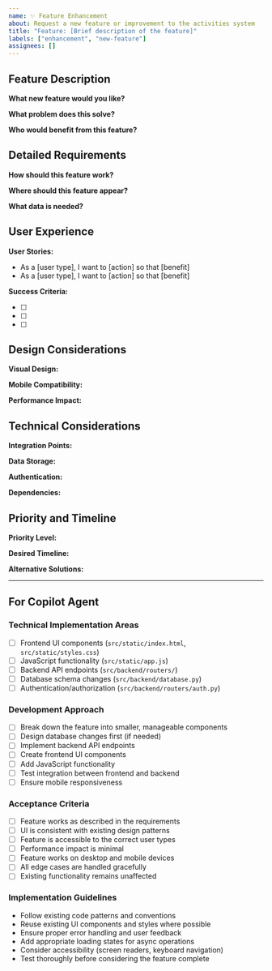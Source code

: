 ```yaml
---
name: ✨ Feature Enhancement
about: Request a new feature or improvement to the activities system
title: "Feature: [Brief description of the feature]"
labels: ["enhancement", "new-feature"]
assignees: []
---
```


## Feature Description

**What new feature would you like?** 
<!-- Clear description of the requested feature -->

**What problem does this solve?** 
<!-- Explain why this feature is needed -->

**Who would benefit from this feature?** 
<!-- Students, teachers, administrators, parents, etc. -->

## Detailed Requirements

**How should this feature work?** 
<!-- Step-by-step description of how users would interact with this feature -->

**Where should this feature appear?** 
<!-- On which pages or sections of the application? -->

**What data is needed?** 
<!-- What information needs to be collected, stored, or displayed? -->

## User Experience

**User Stories:**
<!-- Example: "As a teacher, I want to..." or "As a student, I want to..." -->
- As a [user type], I want to [action] so that [benefit]
- As a [user type], I want to [action] so that [benefit]

**Success Criteria:**
<!-- How will we know this feature is working correctly? -->
- [ ] 
- [ ] 
- [ ] 

## Design Considerations

**Visual Design:** 
<!-- How should this look? Should it match existing styles? -->

**Mobile Compatibility:** 
<!-- Should this work on tablets and phones? -->

**Performance Impact:** 
<!-- Will this feature affect system performance? -->

## Technical Considerations

**Integration Points:** 
<!-- What existing features will this interact with? -->

**Data Storage:** 
<!-- Will this require new database fields or structures? -->

**Authentication:** 
<!-- Who should have access to this feature? Teachers only? Students? Everyone? -->

**Dependencies:** 
<!-- Does this require any external services or libraries? -->

## Priority and Timeline

**Priority Level:** 
<!-- High/Medium/Low -->

**Desired Timeline:** 
<!-- When would you like to see this feature? -->

**Alternative Solutions:** 
<!-- Are there other ways to address the underlying need? -->

---

## For Copilot Agent

### Technical Implementation Areas
- [ ] Frontend UI components (`src/static/index.html`, `src/static/styles.css`)
- [ ] JavaScript functionality (`src/static/app.js`)
- [ ] Backend API endpoints (`src/backend/routers/`)
- [ ] Database schema changes (`src/backend/database.py`)
- [ ] Authentication/authorization (`src/backend/routers/auth.py`)

### Development Approach
- [ ] Break down the feature into smaller, manageable components
- [ ] Design database changes first (if needed)
- [ ] Implement backend API endpoints
- [ ] Create frontend UI components
- [ ] Add JavaScript functionality
- [ ] Test integration between frontend and backend
- [ ] Ensure mobile responsiveness

### Acceptance Criteria
- [ ] Feature works as described in the requirements
- [ ] UI is consistent with existing design patterns
- [ ] Feature is accessible to the correct user types
- [ ] Performance impact is minimal
- [ ] Feature works on desktop and mobile devices
- [ ] All edge cases are handled gracefully
- [ ] Existing functionality remains unaffected

### Implementation Guidelines
- Follow existing code patterns and conventions
- Reuse existing UI components and styles where possible
- Ensure proper error handling and user feedback
- Add appropriate loading states for async operations
- Consider accessibility (screen readers, keyboard navigation)
- Test thoroughly before considering the feature complete